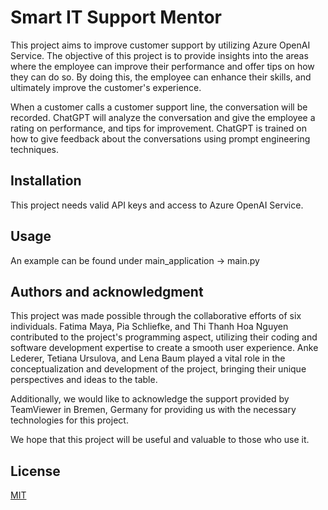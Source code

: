 # Smart IT Support Mentor

This project aims to improve customer support by utilizing Azure OpenAI Service. The objective of this project is to provide insights into the areas where the employee can improve their performance and offer tips on how they can do so. By doing this, the employee can enhance their skills, and ultimately improve the customer's experience.

When a customer calls a customer support line, the conversation will be recorded. ChatGPT will analyze the conversation and give the employee a rating on performance, and tips for improvement. ChatGPT is trained on how to give feedback about the conversations using prompt engineering techniques. 

## Installation

This project needs valid API keys and access to Azure OpenAI Service.


## Usage

An example can be found under main_application → main.py

## Authors and acknowledgment

This project was made possible through the collaborative efforts of six individuals. Fatima Maya, Pia Schliefke, and Thi Thanh Hoa Nguyen contributed to the project's programming aspect, utilizing their coding and software development expertise to create a smooth user experience. Anke Lederer, Tetiana Ursulova, and Lena Baum played a vital role in the conceptualization and development of the project, bringing their unique perspectives and ideas to the table.

Additionally, we would like to acknowledge the support provided by TeamViewer in Bremen, Germany for providing us with the necessary technologies for this project.

We hope that this project will be useful and valuable to those who use it.

## License

[MIT](https://choosealicense.com/licenses/mit/)
